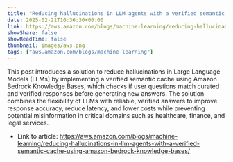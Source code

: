 ```yaml
---
title: "Reducing hallucinations in LLM agents with a verified semantic cache using Amazon Bedrock Knowledge Bases"
date: 2025-02-21T16:36:30+00:00
link: https://aws.amazon.com/blogs/machine-learning/reducing-hallucinations-in-llm-agents-with-a-verified-semantic-cache-using-amazon-bedrock-knowledge-bases/
showShare: false
showReadTime: false
thumbnail: images/aws.png
tags: ["aws.amazon.com/blogs/machine-learning"]
---
```

This post introduces a solution to reduce hallucinations in Large Language Models (LLMs) by implementing a verified semantic cache using Amazon Bedrock Knowledge Bases, which checks if user questions match curated and verified responses before generating new answers. The solution combines the flexibility of LLMs with reliable, verified answers to improve response accuracy, reduce latency, and lower costs while preventing potential misinformation in critical domains such as healthcare, finance, and legal services.

- Link to article: https://aws.amazon.com/blogs/machine-learning/reducing-hallucinations-in-llm-agents-with-a-verified-semantic-cache-using-amazon-bedrock-knowledge-bases/